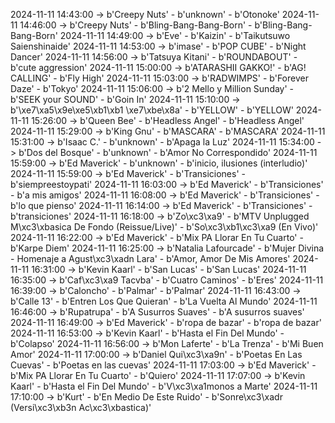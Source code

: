 2024-11-11 14:43:00 -> b'Creepy Nuts' - b'unknown' - b'Otonoke'
2024-11-11 14:46:00 -> b'Creepy Nuts' - b'Bling-Bang-Bang-Born' - b'Bling-Bang-Bang-Born'
2024-11-11 14:49:00 -> b'Eve' - b'Kaizin' - b'Taikutsuwo Saienshinaide'
2024-11-11 14:53:00 -> b'imase' - b'POP CUBE' - b'Night Dancer'
2024-11-11 14:56:00 -> b'Tatsuya Kitani' - b'ROUNDABOUT' - b'cute aggression'
2024-11-11 15:00:00 -> b'ATARASHII GAKKO!' - b'AG! CALLING' - b'Fly High'
2024-11-11 15:03:00 -> b'RADWIMPS' - b'Forever Daze' - b'Tokyo'
2024-11-11 15:06:00 -> b'2 Mello y Million Sunday' - b'SEEK your SOUND' - b'Goin In'
2024-11-11 15:10:00 -> b'\xe7\xa5\x9e\xe5\xb1\xb1 \xe7\xbe\x8a' - b'YELLOW' - b'YELLOW'
2024-11-11 15:26:00 -> b'Queen Bee' - b'Headless Angel' - b'Headless Angel'
2024-11-11 15:29:00 -> b'King Gnu' - b'MASCARA' - b'MASCARA'
2024-11-11 15:31:00 -> b'Isaac C.' - b'unknown' - b'Apaga la Luz'
2024-11-11 15:34:00 -> b'Dos del Bosque' - b'unknown' - b'Amor No Correspondido'
2024-11-11 15:59:00 -> b'Ed Maverick' - b'unknown' - b'inicio, ilusiones (interludio)'
2024-11-11 15:59:00 -> b'Ed Maverick' - b'Transiciones' - b'siempreestoypati'
2024-11-11 16:03:00 -> b'Ed Maverick' - b'Transiciones' - b'a mis amigos'
2024-11-11 16:08:00 -> b'Ed Maverick' - b'Transiciones' - b'lo que pienso'
2024-11-11 16:14:00 -> b'Ed Maverick' - b'Transiciones' - b'transiciones'
2024-11-11 16:18:00 -> b'Zo\xc3\xa9' - b'MTV Unplugged M\xc3\xbasica De Fondo (Reissue/Live)' - b'So\xc3\xb1\xc3\xa9 (En Vivo)'
2024-11-11 16:22:00 -> b'Ed Maverick' - b'Mix PA Llorar En Tu Cuarto' - b'Karpe Diem'
2024-11-11 16:25:00 -> b'Natalia Lafourcade' - b'Mujer Divina - Homenaje a Agust\xc3\xadn Lara' - b'Amor, Amor De Mis Amores'
2024-11-11 16:31:00 -> b'Kevin Kaarl' - b'San Lucas' - b'San Lucas'
2024-11-11 16:35:00 -> b'Caf\xc3\xa9 Tacvba' - b'Cuatro Caminos' - b'Eres'
2024-11-11 16:39:00 -> b'Caloncho' - b'Palmar' - b'Palmar'
2024-11-11 16:43:00 -> b'Calle 13' - b'Entren Los Que Quieran' - b'La Vuelta Al Mundo'
2024-11-11 16:46:00 -> b'Rupatrupa' - b'A Susurros Suaves' - b'A susurros suaves'
2024-11-11 16:49:00 -> b'Ed Maverick' - b'ropa de bazar' - b'ropa de bazar'
2024-11-11 16:53:00 -> b'Kevin Kaarl' - b'Hasta el Fin Del Mundo' - b'Colapso'
2024-11-11 16:56:00 -> b'Mon Laferte' - b'La Trenza' - b'Mi Buen Amor'
2024-11-11 17:00:00 -> b'Daniel Qui\xc3\xa9n' - b'Poetas En Las Cuevas' - b'Poetas en las cuevas'
2024-11-11 17:03:00 -> b'Ed Maverick' - b'Mix PA Llorar En Tu Cuarto' - b'Quiero'
2024-11-11 17:07:00 -> b'Kevin Kaarl' - b'Hasta el Fin Del Mundo' - b'V\xc3\xa1monos a Marte'
2024-11-11 17:10:00 -> b'Kurt' - b'En Medio De Este Ruido' - b'Sonre\xc3\xadr (Versi\xc3\xb3n Ac\xc3\xbastica)'
